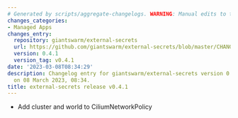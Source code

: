 ```yaml
---
# Generated by scripts/aggregate-changelogs. WARNING: Manual edits to this files will be overwritten.
changes_categories:
- Managed Apps
changes_entry:
  repository: giantswarm/external-secrets
  url: https://github.com/giantswarm/external-secrets/blob/master/CHANGELOG.md#041---2023-03-07
  version: 0.4.1
  version_tag: v0.4.1
date: '2023-03-08T08:34:29'
description: Changelog entry for giantswarm/external-secrets version 0.4.1, published
  on 08 March 2023, 08:34.
title: external-secrets release v0.4.1
---
```


- Add cluster and world to CiliumNetworkPolicy

